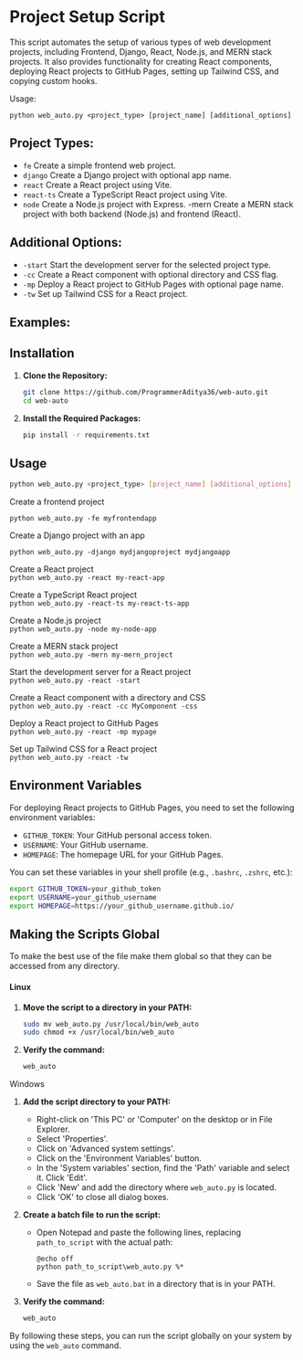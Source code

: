 
# Project Setup Script

This script automates the setup of various types of web development projects, including Frontend, Django, React, Node.js, and MERN stack projects. It also provides functionality for creating React components, deploying React projects to GitHub Pages, setting up Tailwind CSS, and copying custom hooks.

Usage:

    python web_auto.py <project_type> [project_name] [additional_options]

## Project Types:

- ```fe```  Create a simple frontend web project. 
- ```django```        Create a Django project with optional app name.
- ```react```         Create a React project using Vite.
- ```react-ts```      Create a TypeScript React project using Vite.
- ```node```          Create a Node.js project with Express.
-mern          Create a MERN stack project with both backend (Node.js) and frontend (React).

## Additional Options:

 -   ```-start```         Start the development server for the selected project type.
-    ```-cc```            Create a React component with optional directory and CSS flag.
-   ```-mp```            Deploy a React project to GitHub Pages with optional page name.
-   ```-tw```            Set up Tailwind CSS for a React project.   

## Examples:





## Installation

1. **Clone the Repository:**

    ```bash
    git clone https://github.com/ProgrammerAditya36/web-auto.git
    cd web-auto
    ```

2. **Install the Required Packages:**

    ```bash
    pip install -r requirements.txt
    ```

## Usage

```bash
python web_auto.py <project_type> [project_name] [additional_options]
```
Create a frontend project 
    
```python web_auto.py -fe myfrontendapp```  

Create a Django project with an app

```python web_auto.py -django mydjangoproject mydjangoapp```  

Create a React project  
```python web_auto.py -react my-react-app```

Create a TypeScript React project  
    ```python web_auto.py -react-ts my-react-ts-app```

Create a Node.js project  
    ```python web_auto.py -node my-node-app```

Create a MERN stack project  
    ```python web_auto.py -mern my-mern_project```

Start the development server for a React project  
    ```python web_auto.py -react -start```

Create a React component with a directory and CSS  
    ```python web_auto.py -react -cc MyComponent -css```

Deploy a React project to GitHub Pages  
    ```python web_auto.py -react -mp mypage```

Set up Tailwind CSS for a React project  
    ```python web_auto.py -react -tw```


## Environment Variables

For deploying React projects to GitHub Pages, you need to set the following environment variables:

- `GITHUB_TOKEN`: Your GitHub personal access token.
- `USERNAME`: Your GitHub username.
- `HOMEPAGE`: The homepage URL for your GitHub Pages.

You can set these variables in your shell profile (e.g., `.bashrc`, `.zshrc`, etc.):

```bash
export GITHUB_TOKEN=your_github_token
export USERNAME=your_github_username
export HOMEPAGE=https://your_github_username.github.io/
```


## Making the Scripts Global
To make the best use of the file make them global so that they can be accessed from any directory.
#### Linux

1. **Move the script to a directory in your PATH:**

    ```bash
    sudo mv web_auto.py /usr/local/bin/web_auto
    sudo chmod +x /usr/local/bin/web_auto
    ```

2. **Verify the command:**

    ```bash
    web_auto 
    ```

 Windows

1. **Add the script directory to your PATH:**

    - Right-click on 'This PC' or 'Computer' on the desktop or in File Explorer.
    - Select 'Properties'.
    - Click on 'Advanced system settings'.
    - Click on the 'Environment Variables' button.
    - In the 'System variables' section, find the 'Path' variable and select it. Click 'Edit'.
    - Click 'New' and add the directory where `web_auto.py` is located.
    - Click 'OK' to close all dialog boxes.

2. **Create a batch file to run the script:**

    - Open Notepad and paste the following lines, replacing `path_to_script` with the actual path:

        ```batch
        @echo off
        python path_to_script\web_auto.py %*
        ```

    - Save the file as `web_auto.bat` in a directory that is in your PATH.

3. **Verify the command:**

    ```cmd
    web_auto 
    ```

By following these steps, you can run the script globally on your system by using the `web_auto` command.